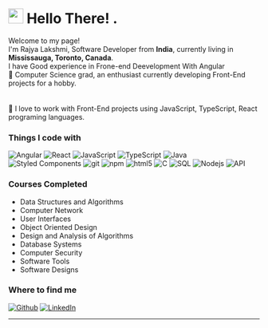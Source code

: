<h1><img src="https://emojis.slackmojis.com/emojis/images/1531849430/4246/blob-sunglasses.gif?1531849430" width="30"/> Hello There! .</h1>


<p>Welcome to my page! </br> I'm Rajya Lakshmi, Software Developer from <b> India</b>, currently living in <b>Mississauga, Toronto, Canada</b>.
<br>I have Good experience in Frone-end Deevelopment With Angular</br>
🌱 Computer Science grad, an enthusiast currently developing Front-End projects for a hobby.<br>
<br></br>
🔭 I love to work with Front-End projects using JavaScript, TypeScript, React programing languages.
</p>
<h3>Things I code with</h3>
<p>
  <img alt="Angular" src="https://img.shields.io/badge/Angular-20232A?style=for-the-badge&logo=angular&logoColor=61DAFB" />
<img alt="React" src="https://img.shields.io/badge/React-20232A?style=for-the-badge&logo=react&logoColor=61DAFB" />
<img alt="JavaScript" src="https://img.shields.io/badge/JavaScript-F7DF1E?style=for-the-badge&logo=javascript&logoColor=black" />
<img alt="TypeScript" src="https://img.shields.io/badge/TypeScript-007ACC?style=for-the-badge&logo=typescript&logoColor=white" />
<img alt="Java" src="https://img.shields.io/badge/Java-ED8B00?style=for-the-badge&logo=openjdk&logoColor=white" />
<img alt="Styled Components" src="https://img.shields.io/badge/styled--components-DB7093?style=for-the-badge&logo=styled-components&logoColor=white" />
<img alt="git" src="https://img.shields.io/badge/-Git-F05032?style=for-the-badge&logo=git&logoColor=white" />
<img alt="npm" src="https://img.shields.io/badge/-NPM-CB3837?style=for-the-badge&logo=npm&logoColor=white" />
<img alt="html5" src="https://img.shields.io/badge/-HTML5-E34F26?style=for-the-badge&logo=html5&logoColor=white" />
<img alt="C" src="https://img.shields.io/badge/C-00599C?style=for-the-badge&logo=c&logoColor=white" />
<img alt="SQL" src="https://img.shields.io/badge/MySQL-00000F?style=for-the-badge&logo=mysql&logoColor=white" />
<img alt="Nodejs" src="https://img.shields.io/badge/-Nodejs-43853d?style=for-the-badge&logo=Node.js&logoColor=white" />
  <img alt="API" src="https://img.shields.io/badge/API-20232A?style=for-the-badge&logo=api&logoColor=61DAFB" />
</p>

<h3>Courses Completed</h3>
<ul>
<li> Data Structures and Algorithms</li>
<li> Computer Network</li>
<li> User Interfaces</li>
<li> Object Oriented Design</li>
<li> Design and Analysis of Algorithms</li>
<li> Database Systems</li>
<li> Computer Security</li>
<li> Software Tools</li>
<li> Software Designs</li>
</ul>

<h3>Where to find me</h3>
<p><a href="https://github.com/rajyalakshmi1992" target="_blank"><img alt="Github" src="https://img.shields.io/badge/GitHub-%2312100E.svg?&style=for-the-badge&logo=Github&logoColor=white" /></a> <a href="https://www.linkedin.com/in/rajya-lakshmi-siddineni-abb42b271/" target="_blank"><img alt="LinkedIn" src="https://img.shields.io/badge/linkedin-%230077B5.svg?&style=for-the-badge&logo=linkedin&logoColor=white" /></a>
</p>

------------


